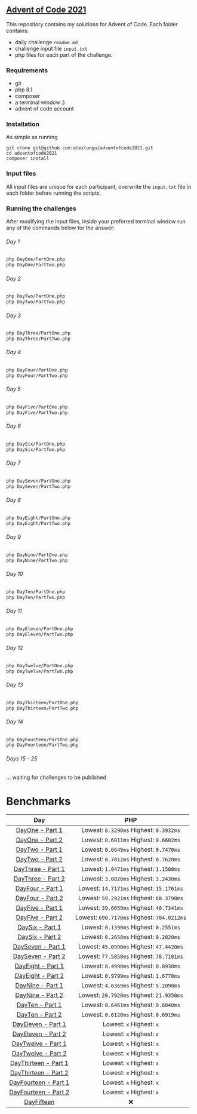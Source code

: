 ## [Advent of Code 2021](https://adventofcode.com/2021) 

This repository contains my solutions for Advent of Code.
Each folder contains:

- daily challenge ```readme.md```
- challenge input file ```input.txt```
- php files for each part of the challenge.

### Requirements

- git
- php 8.1
- composer
- a terminal window :)
- advent of code account

### Installation

As simple as running 

```
git clone git@github.com:alexlungu/adventofcode2021.git 
cd adventofcode2021
composer install
```

### Input files

All input files are unique for each participant, overwrite the `input.txt` file in each folder before running the scripts.

### Running the challenges

After modifying the input files, inside your preferred terminal window run any of the commands below for the answer:

###### Day 1
```bash
php DayOne/PartOne.php
php DayOne/PartTwo.php
```
###### Day 2
```bash
php DayTwo/PartOne.php
php DayTwo/PartTwo.php
```
###### Day 3
```bash
php DayThree/PartOne.php
php DayThree/PartTwo.php
```

###### Day 4
```bash
php DayFour/PartOne.php
php DayFour/PartTwo.php
```

###### Day 5
```bash
php DayFive/PartOne.php
php DayFive/PartTwo.php
```

###### Day 6
```bash
php DaySix/PartOne.php
php DaySix/PartTwo.php
```

###### Day 7
```bash
php DaySeven/PartOne.php
php DaySeven/PartTwo.php
```

###### Day 8
```bash
php DayEight/PartOne.php
php DayEight/PartTwo.php
```

###### Day 9
```bash
php DayNine/PartOne.php
php DayNine/PartTwo.php
```

###### Day 10
```bash
php DayTen/PartOne.php
php DayTen/PartTwo.php
```

###### Day 11
```bash
php DayEleven/PartOne.php
php DayEleven/PartTwo.php
```

###### Day 12
```bash
php DayTwelve/PartOne.php
php DayTwelve/PartTwo.php
```

###### Day 13
```bash
php DayThirteen/PartOne.php
php DayThirteen/PartTwo.php
```

###### Day 14
```bash
php DayFourteen/PartOne.php
php DayFourteen/PartTwo.php
```

###### Days 15 - 25
... waiting for challenges to be published

# Benchmarks

| Day | PHP |
|:-------------:|:-------------:|
| [DayOne - Part 1](DayOne/PartOne.php) |  Lowest: `0.3290ms`  Highest: `0.3932ms` |
| [DayOne - Part 2](DayOne/PartTwo.php) |  Lowest: `0.6011ms`  Highest: `0.6602ms` |
| [DayTwo - Part 1](DayTwo/PartOne.php) |  Lowest: `0.6649ms`  Highest: `0.7470ms` |
| [DayTwo - Part 2](DayTwo/PartTwo.php) |  Lowest: `0.7012ms`  Highest: `0.7620ms` |
| [DayThree - Part 1](DayThree/PartOne.php) |  Lowest: `1.0471ms`  Highest: `1.1508ms` |
| [DayThree - Part 2](DayThree/PartTwo.php) |  Lowest: `3.0820ms`  Highest: `3.2430ms` |
| [DayFour - Part 1](DayFour/PartOne.php) |  Lowest: `14.7171ms`  Highest: `15.1761ms` |
| [DayFour - Part 2](DayFour/PartTwo.php) |  Lowest: `59.2921ms`  Highest: `60.3790ms` |
| [DayFive - Part 1](DayFive/PartOne.php) |  Lowest: `39.6659ms`  Highest: `40.7341ms` |
| [DayFive - Part 2](DayFive/PartTwo.php) |  Lowest: `690.7170ms`  Highest: `704.0212ms` |
| [DaySix - Part 1](DaySix/PartOne.php) |  Lowest: `0.1390ms`  Highest: `0.2551ms` |
| [DaySix - Part 2](DaySix/PartTwo.php) |  Lowest: `0.2658ms`  Highest: `0.2820ms` |
| [DaySeven - Part 1](DaySeven/PartOne.php) |  Lowest: `45.0990ms`  Highest: `47.4420ms` |
| [DaySeven - Part 2](DaySeven/PartTwo.php) |  Lowest: `77.5850ms`  Highest: `78.7101ms` |
| [DayEight - Part 1](DayEight/PartOne.php) |  Lowest: `0.4990ms`  Highest: `0.8938ms` |
| [DayEight - Part 2](DayEight/PartTwo.php) |  Lowest: `0.9799ms`  Highest: `1.6770ms` |
| [DayNine - Part 1](DayNine/PartOne.php) |  Lowest: `4.0369ms`  Highest: `5.2090ms` |
| [DayNine - Part 2](DayNine/PartTwo.php) |  Lowest: `20.7920ms`  Highest: `21.9350ms` |
| [DayTen - Part 1](DayTen/PartOne.php) |  Lowest: `0.6461ms`  Highest: `0.6840ms` |
| [DayTen - Part 2](DayTen/PartTwo.php) |  Lowest: `0.6120ms`  Highest: `0.6919ms` |
| [DayEleven - Part 1](DayEleven/PartOne.php) |  Lowest: `x`  Highest: `x` |
| [DayEleven - Part 2](DayEleven/PartTwo.php) |  Lowest: `x`  Highest: `x` |
| [DayTwelve - Part 1](DayTwelve/PartOne.php) |  Lowest: `x`  Highest: `x` |
| [DayTwelve - Part 2](DayTwelve/PartTwo.php) |  Lowest: `x`  Highest: `x` |
| [DayThirteen - Part 1](DayThirteen/PartOne.php) |  Lowest: `x`  Highest: `x` |
| [DayThirteen - Part 2](DayThirteen/PartTwo.php) |  Lowest: `x`  Highest: `x` |
| [DayFourteen - Part 1](DayFourteen/PartOne.php) |  Lowest: `x`  Highest: `x` |
| [DayFourteen - Part 2](DayFourteen/PartTwo.php) |  Lowest: `x`  Highest: `x` |
| [DayFifteen](DayFifteen) |  :x: |
